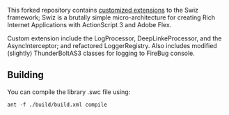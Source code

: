 This forked repository contains [customized extensions](http://wiki.github.com/ThomasBurleson/swiz-framework/) to the Swiz framework; Swiz is a brutally simple micro-architecture for creating Rich Internet Applications with ActionScript 3 and Adobe Flex.

Custom extension include the LogProcessor, DeepLinkeProcessor, and the AsyncInterceptor; and refactored LoggerRegistry.
Also includes modified (slightly) ThunderBoltAS3 classes for logging to FireBug console.

## Building

You can compile the library .swc file using:

	ant -f ./build/build.xml compile